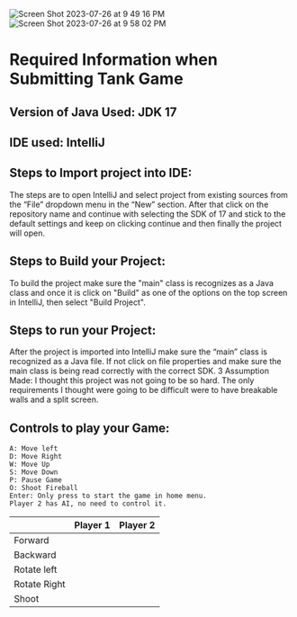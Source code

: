 ![Screen Shot 2023-07-26 at 9 49 16 PM](https://github.com/Diaz5-hub/TankGame/assets/81527723/288d4044-5f20-462a-b2bf-867b824e4750)
![Screen Shot 2023-07-26 at 9 58 02 PM](https://github.com/Diaz5-hub/TankGame/assets/81527723/12f69321-4b07-4743-ab4c-2b5844d897e0)


# Required Information when Submitting Tank Game

## Version of Java Used: JDK 17

## IDE used: IntelliJ

## Steps to Import project into IDE:
The steps are to open IntelliJ and select project from existing sources from the “File” dropdown menu in the “New” section. After that click on the repository name and continue with selecting the SDK of 17 and stick to the default settings and keep on clicking continue and then finally the project will open.	

## Steps to Build your Project:
To build the project make sure the "main" class is recognizes as a Java class and once it is click on "Build" as one of the options on the top screen in IntelliJ, then select "Build Project".		
 
## Steps to run your Project: 
After the project is imported into IntelliJ make sure the “main” class is recognized as a Java file. If not click on file properties and make sure the main class is being read correctly with the correct SDK.	3
Assumption Made: I thought this project was not going to be so hard. The only requirements I thought were going to be difficult were to have breakable walls and a split screen.

## Controls to play your Game:  
    A: Move left
    D: Move Right
    W: Move Up
    S: Move Down
    P: Pause Game
    O: Shoot Fireball
    Enter: Only press to start the game in home menu.
    Player 2 has AI, no need to control it.

|               | Player 1 | Player 2 |
|---------------|----------|----------|
|  Forward      |          |          |
|  Backward     |          |          |
|  Rotate left  |          |          |
|  Rotate Right |          |          |
|  Shoot        |          |          |

<!-- you may add more controls if you need to. -->
